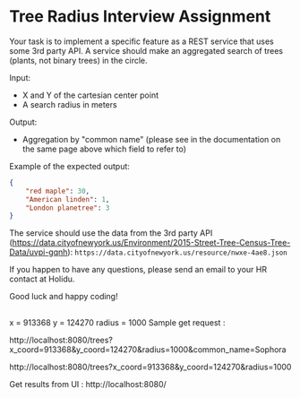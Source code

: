 # Tree Radius Interview Assignment

Your task is to implement a specific feature as a REST service that uses some 3rd party API.
A service should make an aggregated search of trees (plants, not binary trees) in the circle.

Input:
  - X and Y of the cartesian center point
  - A search radius in meters

Output:
  - Aggregation by "common name" (please see in the documentation on the same page above which field to refer to)

Example of the expected output:
```json
{
    "red maple": 30,
    "American linden": 1,
    "London planetree": 3
}
```

The service should use the data from the 3rd party API (https://data.cityofnewyork.us/Environment/2015-Street-Tree-Census-Tree-Data/uvpi-gqnh): `https://data.cityofnewyork.us/resource/nwxe-4ae8.json`

If you happen to have any questions, please send an email to your HR contact at Holidu.

Good luck and happy coding!


##

x = 913368
y = 124270
radius = 1000
Sample get request :

http://localhost:8080/trees?x_coord=913368&y_coord=124270&radius=1000&common_name=Sophora

http://localhost:8080/trees?x_coord=913368&y_coord=124270&radius=1000

Get results from UI :
http://localhost:8080/
